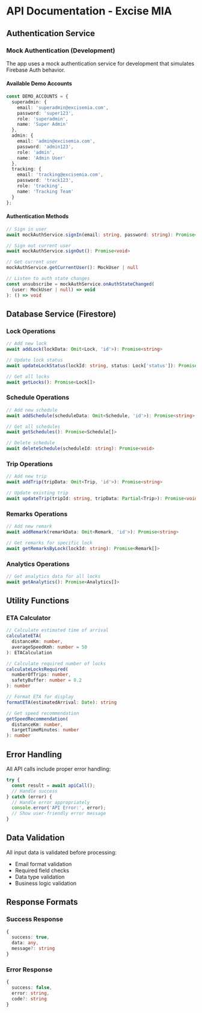 # API Documentation - Excise MIA

## Authentication Service

### Mock Authentication (Development)

The app uses a mock authentication service for development that simulates Firebase Auth behavior.

#### Available Demo Accounts

```typescript
const DEMO_ACCOUNTS = {
  superadmin: {
    email: 'superadmin@excisemia.com',
    password: 'super123',
    role: 'superadmin',
    name: 'Super Admin'
  },
  admin: {
    email: 'admin@excisemia.com', 
    password: 'admin123',
    role: 'admin',
    name: 'Admin User'
  },
  tracking: {
    email: 'tracking@excisemia.com',
    password: 'track123', 
    role: 'tracking',
    name: 'Tracking Team'
  }
};
```

#### Authentication Methods

```typescript
// Sign in user
await mockAuthService.signIn(email: string, password: string): Promise<MockUser>

// Sign out current user  
await mockAuthService.signOut(): Promise<void>

// Get current user
mockAuthService.getCurrentUser(): MockUser | null

// Listen to auth state changes
const unsubscribe = mockAuthService.onAuthStateChanged(
  (user: MockUser | null) => void
): () => void
```

## Database Service (Firestore)

### Lock Operations

```typescript
// Add new lock
await addLock(lockData: Omit<Lock, 'id'>): Promise<string>

// Update lock status
await updateLockStatus(lockId: string, status: Lock['status']): Promise<void>

// Get all locks
await getLocks(): Promise<Lock[]>
```

### Schedule Operations

```typescript
// Add new schedule
await addSchedule(scheduleData: Omit<Schedule, 'id'>): Promise<string>

// Get all schedules
await getSchedules(): Promise<Schedule[]>

// Delete schedule
await deleteSchedule(scheduleId: string): Promise<void>
```

### Trip Operations

```typescript
// Add new trip
await addTrip(tripData: Omit<Trip, 'id'>): Promise<string>

// Update existing trip
await updateTrip(tripId: string, tripData: Partial<Trip>): Promise<void>
```

### Remarks Operations

```typescript
// Add new remark
await addRemark(remarkData: Omit<Remark, 'id'>): Promise<string>

// Get remarks for specific lock
await getRemarksByLock(lockId: string): Promise<Remark[]>
```

### Analytics Operations

```typescript
// Get analytics data for all locks
await getAnalytics(): Promise<Analytics[]>
```

## Utility Functions

### ETA Calculator

```typescript
// Calculate estimated time of arrival
calculateETA(
  distanceKm: number, 
  averageSpeedKmh: number = 50
): ETACalculation

// Calculate required number of locks
calculateLocksRequired(
  numberOfTrips: number, 
  safetyBuffer: number = 0.2
): number

// Format ETA for display
formatETA(estimatedArrival: Date): string

// Get speed recommendation
getSpeedRecommendation(
  distanceKm: number, 
  targetTimeMinutes: number
): number
```

## Error Handling

All API calls include proper error handling:

```typescript
try {
  const result = await apiCall();
  // Handle success
} catch (error) {
  // Handle error appropriately
  console.error('API Error:', error);
  // Show user-friendly error message
}
```

## Data Validation

All input data is validated before processing:

- Email format validation
- Required field checks
- Data type validation
- Business logic validation

## Response Formats

### Success Response
```typescript
{
  success: true,
  data: any,
  message?: string
}
```

### Error Response  
```typescript
{
  success: false,
  error: string,
  code?: string
}
```